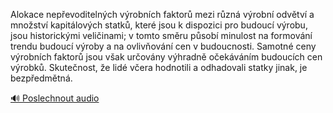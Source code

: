 
Alokace nepřevoditelných výrobních faktorů mezi různá výrobní odvětví a množství kapitálových statků, které jsou k dispozici pro budoucí výrobu, jsou historickými veličinami; v tomto směru působí minulost na formování trendu budoucí výroby a na ovlivňování cen v budoucnosti. Samotné ceny výrobních faktorů jsou však určovány výhradně očekáváním budoucích cen výrobků. Skutečnost, že lidé včera hodnotili a odhadovali statky jinak, je bezpředmětná.

[🔊 Poslechnout audio](/data/7-paragraphs/audio/chapter_62/para_002-Alokace-nepevoditelnch-vrobnch-faktor-mezi-r.mp3)
